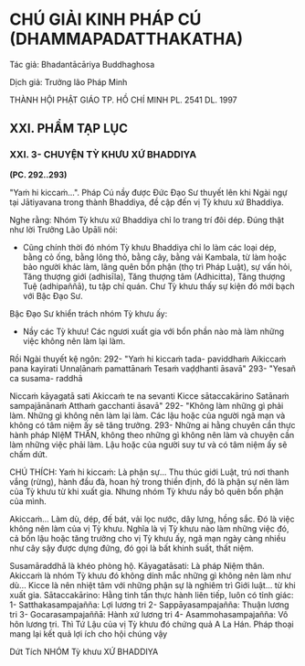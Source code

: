 # CHÚ GIẢI KINH PHÁP CÚ (DHAMMAPADATTHAKATHA)

Tác giả: Bhadantācāriya Buddhaghosa

Dịch giả: Trưởng lão Pháp Minh

THÀNH HỘI PHẬT GIÁO TP. HỒ CHÍ MINH
PL. 2541 DL. 1997

## XXI. PHẨM TẠP LỤC

### XXI. 3- CHUYỆN TỲ KHƯU XỨ BHADDIYA

**(PC. 292..293)**

"Yaṁ hi kiccaṁ...".
Pháp Cú nầy được Đức Đạo Sư thuyết lên khi Ngài ngự tại Jātiyavana trong thành Bhaddiya, đề cập đến vị Tỳ khưu xứ Bhaddiya.

Nghe rằng: Nhóm Tỳ khưu xứ Bhaddiya chỉ lo trang trí đôi dép. Đúng thật như lời Trưởng Lão
Upāli nói:

- Cũng chính thời đó nhóm Tỳ khưu Bhaddiya chỉ lo làm các loại dép, bằng cỏ ống, bằng lông thỏ, bằng cây, bằng vải Kambala, từ làm hoặc bảo người khác làm, lãng quên bổn phận (thọ trì Pháp
  Luật), sự vấn hỏi, Tăng thượng giới (adhisīla), Tăng thượng tâm (Adhicitta), Tăng thượng Tuệ (adhipaññā), tu tập chỉ quán. Chư Tỳ khưu thấy sự kiện đó mới bạch với Bậc Đạo Sư.

Bậc Đạo Sư khiển trách nhóm Tỳ khưu ấy:

- Nầy các Tỳ khưu! Các ngươi xuất gia với bổn phần nào mà làm những việc không nên làm lại làm.

Rồi Ngài thuyết kệ ngôn: 292- "Yaṁ hi kiccaṁ tada- paviddhaṁ
Aikiccaṁ pana kayirati
Unnaḷānaṁ pamattānaṁ
Tesaṁ vaḍḍhanti āsavā" 293- "Yesañ ca susama- raddhā

Niccaṁ kāyagatā sati
Akiccaṁ te na sevanti
Kicce sātaccakārino
Satānaṁ sampajānānaṁ Atthaṁ gacchanti āsavā" 292- "Không làm những gì phải làm. Những gì không nên làm lại làm. Các lậu hoặc của người ngã mạn và không có tâm niệm ấy sẽ tăng trưởng. 293- Những ai hằng chuyên cần thực hành pháp NIệM THÂN, không theo những gì không nên làm và chuyên cần làm những việc phải làm. Lậu hoặc của người suy tư và có tâm niệm ấy sẽ chấm dứt.

CHÚ THÍCH:
Yaṁ hi kiccaṁ: Là phận sự... Thu thúc giới Luật, trú nơi thanh vắng (rừng), hành đầu đà, hoan hỷ trong thiền định, đó là phận sự nên làm của Tỳ khưu từ khi xuất gia. Nhưng nhóm Tỳ khưu nầy bỏ quên bổn phận của mình.

Akiccaṁ... Làm dù, dép, đế bát, vải lọc nước, dây lưng, hồng sắc. Đó là việc không nên làm của vị Tỳ khưu. Nghĩa là vị Tỳ khưu nào làm những việc đó, cả bốn lậu hoặc tăng trưởng cho vị Tỳ khưu ấy, ngã mạn ngày càng nhiều như cây sậy được dựng đứng, đó gọi là bất khinh suất, thất niệm.

Susamāraddhā là khéo phòng hộ.
Kāyagatāsati: Là pháp Niệm thân.
Akiccaṁ là nhóm Tỳ khưu đó không dính mắc những gì không nên làm như dù...
Kicce là nên nhiệt tâm với những phận sự là nghiêm trì Giới luật... từ khi xuất gia.
Sātaccakārino: Hằng tinh tấn thực hành liên tiếp, luôn có tỉnh giác: 1- Satthakasampajañña: Lợi lương tri 2- Sappāyasampajañña: Thuận lương tri 3- Gocarasampajaññā: Hành xứ lương tri 4- Asammohasampajañña: Vô hôn lương tri.
Thì Tứ Lậu của vị Tỳ khưu đó chứng quả A La Hán. Pháp thoại mang lại kết quả lợi ích cho hội chúng vậy

Dứt Tích NHÓM Tỳ khưu XỨ BHADDIYA
